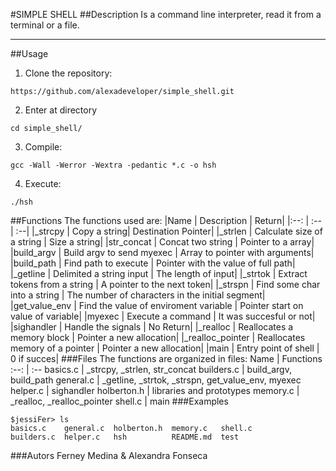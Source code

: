 #SIMPLE SHELL 
##Description
Is a command line interpreter, read it from a terminal or a file.
***
##Usage
1. Clone the repository:
```console
https://github.com/alexadeveloper/simple_shell.git
```
2. Enter at directory
```console
cd simple_shell/
```
3. Compile:
```console
gcc -Wall -Werror -Wextra -pedantic *.c -o hsh
```
4. Execute:
```console
./hsh
```
##Functions
The functions used are: 
|Name | Description | Return|
|:--: | :-- | :--|
|_strcpy | Copy a string| Destination Pointer|
|_strlen | Calculate size of a string | Size a string|
|str_concat | Concat two string | Pointer to a array|
|build_argv | Build argv to send myexec | Array to pointer with arguments|
|build_path | Find path to execute | Pointer with the value of full path|
|_getline | Delimited a string input | The length of input|
|_strtok | Extract tokens from a string | A pointer to the next token|
|_strspn | Find some char into a string | The number of characters in the initial segment|
|get_value_env | Find the value of enviroment variable | Pointer start on value of variable|
|myexec | Execute a command | It was succesful or not|
|sighandler | Handle the signals | No Return|
|_realloc | Reallocates a memory block | Pointer a new allocation|
|_realloc_pointer | Reallocates memory of a pointer | Pointer a new allocation|
|main | Entry point of shell |  0 if succes|
###Files
The functions are organized in files:
Name | Functions
:--: | :--
basics.c | _strcpy, _strlen, str_concat
builders.c | build_argv, build_path
general.c | _getline, _strtok, _strspn, get_value_env, myexec
helper.c | sighandler
holberton.h | libraries and prototypes
memory.c | _realloc, _realloc_pointer
shell.c | main
###Examples
```console
$jessiFer> ls
basics.c    general.c  holberton.h  memory.c   shell.c
builders.c  helper.c   hsh          README.md  test
```
###Autors
Ferney Medina & Alexandra Fonseca
